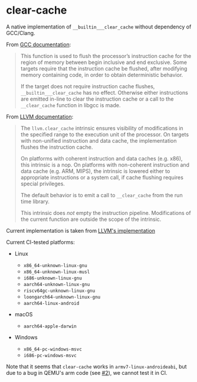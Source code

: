 # clear-cache

A native implementation of `__builtin___clear_cache` without dependency of GCC/Clang.

From [GCC documentation](https://gcc.gnu.org/onlinedocs/gcc/Other-Builtins.html#index-_005f_005fbuiltin_005f_005f_005fclear_005fcache):

> This function is used to flush the processor’s instruction cache for the region of memory between begin inclusive and end exclusive. Some targets require that the instruction cache be flushed, after modifying memory containing code, in order to obtain deterministic behavior.
>
> If the target does not require instruction cache flushes, `__builtin___clear_cache` has no effect. Otherwise either instructions are emitted in-line to clear the instruction cache or a call to the `__clear_cache` function in libgcc is made.

From [LLVM documentation](https://llvm.org/docs/LangRef.html#llvm-clear-cache-intrinsic):

> The `llvm.clear_cache` intrinsic ensures visibility of modifications in the specified range to the execution unit of the processor. On targets with non-unified instruction and data cache, the implementation flushes the instruction cache.
>
> On platforms with coherent instruction and data caches (e.g. x86), this intrinsic is a nop. On platforms with non-coherent instruction and data cache (e.g. ARM, MIPS), the intrinsic is lowered either to appropriate instructions or a system call, if cache flushing requires special privileges.
>
> The default behavior is to emit a call to `__clear_cache` from the run time library.
>
> This intrinsic does *not* empty the instruction pipeline. Modifications of the current function are outside the scope of the intrinsic.

Current implementation is taken from [LLVM's implementation](https://github.com/llvm/llvm-project/blob/main/compiler-rt/lib/builtins/clear_cache.c)

Current CI-tested platforms:

* Linux

    * `x86_64-unknown-linux-gnu`
    * `x86_64-unknown-linux-musl`
    * `i686-unknown-linux-gnu`
    * `aarch64-unknown-linux-gnu`
    * `riscv64gc-unknown-linux-gnu`
    * `loongarch64-unknown-linux-gnu`
    * `aarch64-linux-android`
* macOS

    * `aarch64-apple-darwin`
* Windows

    * `x86_64-pc-windows-msvc`
    * `i686-pc-windows-msvc`

Note that it seems that `clear-cache` works in `armv7-linux-androideabi`, but due to a bug in QEMU's arm code (see [#2](https://github.com/Evian-Zhang/clear-cache/issues/2)), we cannot test it in CI.
